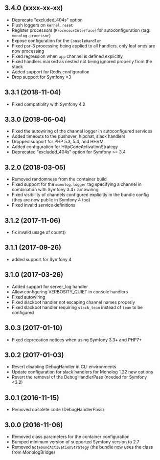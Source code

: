 ## 3.4.0 (xxxx-xx-xx)

* Deprecate "excluded_404s" option
* Flush loggers on `kernel.reset`
* Register processors (`ProcessorInterface`) for autoconfiguration (tag: `monolog.processor`)
* Expose configuration for the `ConsoleHandler`
* Fixed psr-3 processing being applied to all handlers, only leaf ones are now processing
* Fixed regression when `app` channel is defined explicitly
* Fixed handlers marked as nested not being ignored properly from the stack
* Added support for Redis configuration
* Drop support for Symfony <3

## 3.3.1 (2018-11-04)

* Fixed compatiblity with Symfony 4.2

## 3.3.0 (2018-06-04)

* Fixed the autowiring of the channel logger in autoconfigured services
* Added timeouts to the pushover, hipchat, slack handlers
* Dropped support for PHP 5.3, 5.4, and HHVM
* Added configuration for HttpCodeActivationStrategy
* Deprecated "excluded_404s" option for Symfony >= 3.4

## 3.2.0 (2018-03-05)

* Removed randomness from the container build
* Fixed support for the `monolog.logger` tag specifying a channel in combination with Symfony 3.4+ autowiring
* Fixed visibility of channels configured explicitly in the bundle config (they are now public in Symfony 4 too)
* Fixed invalid service definitions

## 3.1.2 (2017-11-06)

* fix invalid usage of count()

## 3.1.1 (2017-09-26)

* added support for Symfony 4

## 3.1.0 (2017-03-26)

* Added support for server_log handler
* Allow configuring VERBOSITY_QUIET in console handlers
* Fixed autowiring
* Fixed slackbot handler not escaping channel names properly
* Fixed slackbot handler requiring `slack_team` instead of `team` to be configured

## 3.0.3 (2017-01-10)

* Fixed deprecation notices when using Symfony 3.3+ and PHP7+

## 3.0.2 (2017-01-03)

* Revert disabling DebugHandler in CLI environments
* Update configuration for slack handlers for Monolog 1.22 new options
* Revert the removal of the DebugHandlerPass (needed for Symfony <3.2)

## 3.0.1 (2016-11-15)

* Removed obsolete code (DebugHandlerPass)

## 3.0.0 (2016-11-06)

* Removed class parameters for the container configuration
* Bumped minimum version of supported Symfony version to 2.7
* Removed `NotFoundActivationStrategy` (the bundle now uses the class from MonologBridge)
